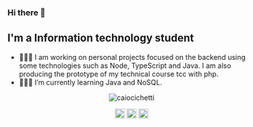 ### Hi there 👋

<!--
**caiocichetti/caiocichetti** is a ✨ _special_ ✨ repository because its `README.md` (this file) appears on your GitHub profile. -->

## I'm a Information technology student


- 👨🏻‍🔧 I am working on personal projects focused on the backend using some technologies such as Node, TypeScript and Java. I am also producing the prototype of my technical course tcc with php.
- 👨🏻‍💻 I’m currently learning Java and NoSQL.

<div align="center">
  <img src="https://github-readme-stats.vercel.app/api?username=caiocichetti&show_icons=true" alt="caiocichetti" /> 
</div>

<p align="center">
<a href="https://codepen.io/caiocichetti" target="blank"><img align="center" src="https://cdn.jsdelivr.net/npm/simple-icons@3.0.1/icons/codepen.svg" alt="caiocichetti" height="20" width="20" /></a>
<a href="https://twitter.com/CaioCichetti" target="blank"><img align="center" src="https://cdn.jsdelivr.net/npm/simple-icons@3.0.1/icons/twitter.svg" alt="caiocichetti" height="20" width="20" /></a>
<a href=https://www.linkedin.com/in/caio-antonio-cichetti-roberto/" target="blank"><img align="center" src="https://cdn.jsdelivr.net/npm/simple-icons@3.0.1/icons/linkedin.svg" alt="caiocichetti" height="20" width="20" /></a>
